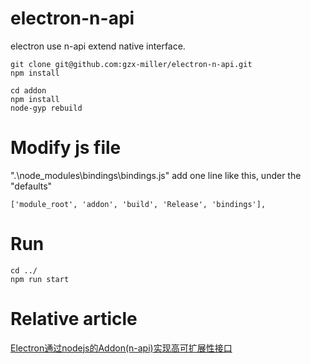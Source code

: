 # electron-n-api
electron use n-api extend native interface. 


```
git clone git@github.com:gzx-miller/electron-n-api.git
npm install

cd addon
npm install
node-gyp rebuild
```

# Modify js file 
  ".\node_modules\bindings\bindings.js"
  add one line like this, under the "defaults"

```
['module_root', 'addon', 'build', 'Release', 'bindings'],
```


# Run

```
cd ../
npm run start
```

# Relative article

[Electron通过nodejs的Addon(n-api)实现高可扩展性接口](https://blog.csdn.net/allen8612433/article/details/106937163)


